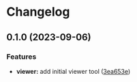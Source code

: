 # Changelog

## 0.1.0 (2023-09-06)


### Features

* **viewer:** add initial viewer tool ([3ea653e](https://github.com/renz0ca/full-release-system/commit/3ea653e999f861fa2ef059a9e0e9fd6c8dc1e311))
